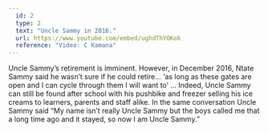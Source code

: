 ```yaml
---
  id: 2
  type: 2
  text: "Uncle Sammy in 2016."
  url: https://www.youtube.com/embed/ughdThYOKok
  reference: "Video: C Kamana"
---
```

Uncle Sammy’s retirement is imminent. However, in December 2016, Ntate Sammy said he wasn’t sure if he could retire… ‘as long as these gates are open and I can cycle through them I will want to’ … Indeed, Uncle Sammy can still be found after school with his pushbike and freezer selling his ice creams to learners, parents and staff alike. In the same conversation Uncle Sammy said “My name isn’t really Uncle Sammy but the boys called me that a long time ago and it stayed, so now I am Uncle Sammy.”
